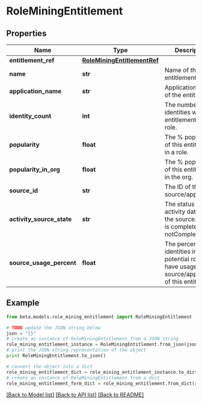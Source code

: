 # RoleMiningEntitlement


## Properties
Name | Type | Description | Notes
------------ | ------------- | ------------- | -------------
**entitlement_ref** | [**RoleMiningEntitlementRef**](RoleMiningEntitlementRef.md) |  | [optional] 
**name** | **str** | Name of the entitlement | [optional] 
**application_name** | **str** | Application name of the entitlement | [optional] 
**identity_count** | **int** | The number of identities with this entitlement in a role. | [optional] 
**popularity** | **float** | The % popularity of this entitlement in a role. | [optional] 
**popularity_in_org** | **float** | The % popularity of this entitlement in the org. | [optional] 
**source_id** | **str** | The ID of the source/application. | [optional] 
**activity_source_state** | **str** | The status of activity data for the source.   Value is complete or notComplete. | [optional] 
**source_usage_percent** | **float** | The percentage of identities in the potential role that have usage of the source/application of this entitlement. | [optional] 

## Example

```python
from beta.models.role_mining_entitlement import RoleMiningEntitlement

# TODO update the JSON string below
json = "{}"
# create an instance of RoleMiningEntitlement from a JSON string
role_mining_entitlement_instance = RoleMiningEntitlement.from_json(json)
# print the JSON string representation of the object
print RoleMiningEntitlement.to_json()

# convert the object into a dict
role_mining_entitlement_dict = role_mining_entitlement_instance.to_dict()
# create an instance of RoleMiningEntitlement from a dict
role_mining_entitlement_form_dict = role_mining_entitlement.from_dict(role_mining_entitlement_dict)
```
[[Back to Model list]](../README.md#documentation-for-models) [[Back to API list]](../README.md#documentation-for-api-endpoints) [[Back to README]](../README.md)


